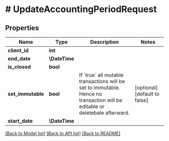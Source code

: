 # # UpdateAccountingPeriodRequest

## Properties

Name | Type | Description | Notes
------------ | ------------- | ------------- | -------------
**client_id** | **int** |  |
**end_date** | **\DateTime** |  |
**is_closed** | **bool** |  |
**set_immutable** | **bool** | If &#x60;true&#x60; all mutable transactions will be set to immutable. Hence no transaction will be editable or deletebale afterward. | [optional] [default to false]
**start_date** | **\DateTime** |  |

[[Back to Model list]](../../README.md#models) [[Back to API list]](../../README.md#endpoints) [[Back to README]](../../README.md)
